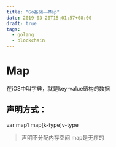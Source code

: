 ```yaml
---
title: "Go基础——Map"
date: 2019-03-20T15:01:57+08:00
draft: true
tags: 
  - golang
  - blockchain
---
```

# Map

在iOS中叫字典，就是key-value结构的数据

## 声明方式：

var map1 map[k-type]v-type

> 声明不分配内存空间
> map是无序的
    



